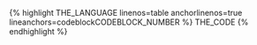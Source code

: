 <div class="codeblock">

{% highlight THE_LANGUAGE linenos=table anchorlinenos=true lineanchors=codeblockCODEBLOCK_NUMBER %}
THE_CODE
{% endhighlight %}

</div>
